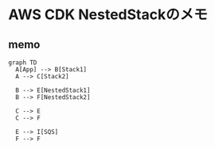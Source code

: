 # AWS CDK NestedStackのメモ

## memo
```mermaid
graph TD
  A[App] --> B[Stack1]
  A --> C[Stack2]

  B --> E[NestedStack1]
  B --> F[NestedStack2]

  C --> E
  C --> F

  E --> I[SQS]
  F --> F
  ```